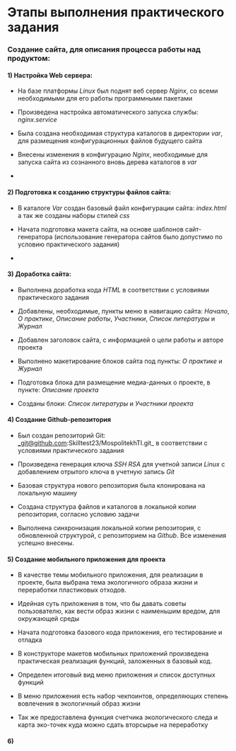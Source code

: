 # Этапы выполнения практического задания

### Создание сайта, для описания процесса работы над продуктом:

#### 1) Настройка Web сервера:

- На базе платформы _Linux_ был поднят веб сервер _Nginx_, со всеми необходимыми для его работы программными пакетами

- Произведена настройка автоматического запуска службы: _nginx.service_ 

- Была создана необходимая структура каталогов в директории _var_, для размещения конфигурационных файлов будущего сайта

- Внесены изменения в конфигурацию _Nginx_, необходимые для запуска сайта из сознанного вновь дерева каталогов в _var_

-
#### 2) Подготовка к созданию структуры файлов сайта:

- В каталоге _Var_ создан базовый файл конфигурации сайта: _index.html_ а так же созданы наборы стилей _css_

- Начата подготовка макета сайта, на основе шаблонов сайт-генератора (использование генератора сайтов было допустимо по условию практического задания)

-

#### 3) Доработка сайта:


- Выполнена доработка кода _HTML_ в соответствии с условиями практического задания 

- Добавлены, необходимые, пункты меню в навигацию сайта:   _Начало_, _О практике_,  _Описание работы_, _Участники_, _Список литературы_ и _Журнал_

- Добавлен заголовок сайта, с информацией о цели работы и авторе проекта

- Выполнено макетирование блоков сайта под пункты: _О практике_ и _Журнал_ 

- Подготовка блока для размещение медиа-данных о проекте, в пункте: _Описание проекта_

- Созданы блоки: _Список литературы_ и _Участники проекта_


#### 4) Создание Github-репозитория

- Был создан репозиторий Git: _git@github.com:Skilltest23/MospolitekhTI.git_ в соответствии с условиями практического задания

- Произведена генерация ключа _SSH RSA_ для учетной записи _Linux_ с добавлением отрытого ключа в учетную запись _Git_

- Базовая структура нового репозитория была клонирована на локальную машину 

- Создана структура файлов и каталогов в локальной  копии репозитория, согласно условию задачи

- Выполнена синхронизация локальной копии репозитория, с обновленной структурой, с репозиторием на _Github_. Все изменения успешно внесены.

 
#### 5) Создание мобильного приложения для проекта

- В качестве темы мобильного приложения, для реализации в проекте, была выбрана тема экологичного образа жизни и переработки пластиковых отходов. 

- Идейная суть приложения в том, что бы давать советы пользователю, как вести образ жизни с наименьшим вредом, для окружающей среды

- Начата подготовка базового кода приложения, его тестирование и отладка 

- В конструкторе макетов мобильных приложений произведена практическая реализация функций, заложенных в базовый код.

- Определен итоговый вид меню приложения и список доступных функций

- В меню приложения есть набор чекпоинтов, определяющих степень вовлечения в экологичный образ жизни

- Так же предоставлена функция счетчика экологического следа и карта эко-точек куда можно сдать вторсырье на переработку

#### 6) 

 


   